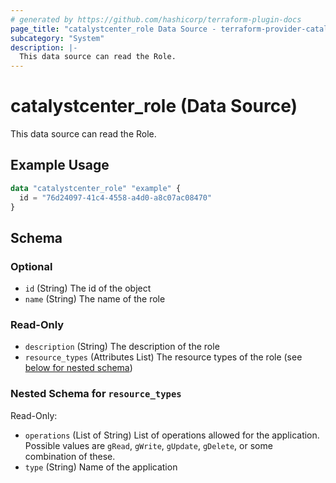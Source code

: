 ```yaml
---
# generated by https://github.com/hashicorp/terraform-plugin-docs
page_title: "catalystcenter_role Data Source - terraform-provider-catalystcenter"
subcategory: "System"
description: |-
  This data source can read the Role.
---
```


# catalystcenter_role (Data Source)

This data source can read the Role.

## Example Usage

```terraform
data "catalystcenter_role" "example" {
  id = "76d24097-41c4-4558-a4d0-a8c07ac08470"
}
```

<!-- schema generated by tfplugindocs -->
## Schema

### Optional

- `id` (String) The id of the object
- `name` (String) The name of the role

### Read-Only

- `description` (String) The description of the role
- `resource_types` (Attributes List) The resource types of the role (see [below for nested schema](#nestedatt--resource_types))

<a id="nestedatt--resource_types"></a>
### Nested Schema for `resource_types`

Read-Only:

- `operations` (List of String) List of operations allowed for the application. Possible values are `gRead`, `gWrite`, `gUpdate`, `gDelete`, or some combination of these.
- `type` (String) Name of the application
